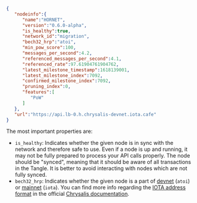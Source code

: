 ```json
{
   "nodeinfo":{
      "name":"HORNET",
      "version":"0.6.0-alpha",
      "is_healthy":true,
      "network_id":"migration",
      "bech32_hrp":"atoi",
      "min_pow_score":100,
      "messages_per_second":4.2,
      "referenced_messages_per_second":4.1,
      "referenced_rate":97.61904761904762,
      "latest_milestone_timestamp":1618139001,
      "latest_milestone_index":7092,
      "confirmed_milestone_index":7092,
      "pruning_index":0,
      "features":[
         "PoW"
      ]
   },
   "url":"https://api.lb-0.h.chrysalis-devnet.iota.cafe"
}
```

The most important properties are:
* `is_healthy`: Indicates whether the given node is in sync with the network and therefore safe to use. Even if a node is
  up and running, it may not be fully prepared to process your API calls properly. The node should be "synced", meaning
  that it should be aware of all transactions in the Tangle. It is better to avoid interacting with nodes which are not
  fully synced.
* `bech32_hrp`: Indicates whether the given node is a part of [devnet](https://wiki.iota.org/introduction/reference/networks/devnet)
  (`atoi`) or [mainnet](https://wiki.iota.org/introduction/reference/networks/mainnet) (`iota`). You can find more info regarding the
  [IOTA address format](https://wiki.iota.org/chrysalis-docs/guides/developer/#iota-15-address-anatom) in the official
  [Chrysalis documentation](https://wiki.iota.org/chrysalis-docs/welcome).
